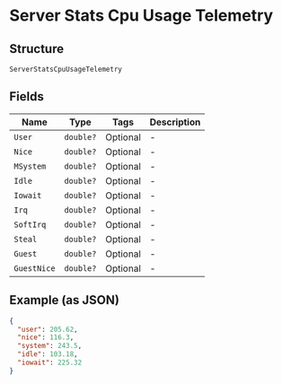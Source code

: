
# Server Stats Cpu Usage Telemetry

## Structure

`ServerStatsCpuUsageTelemetry`

## Fields

| Name | Type | Tags | Description |
|  --- | --- | --- | --- |
| `User` | `double?` | Optional | - |
| `Nice` | `double?` | Optional | - |
| `MSystem` | `double?` | Optional | - |
| `Idle` | `double?` | Optional | - |
| `Iowait` | `double?` | Optional | - |
| `Irq` | `double?` | Optional | - |
| `SoftIrq` | `double?` | Optional | - |
| `Steal` | `double?` | Optional | - |
| `Guest` | `double?` | Optional | - |
| `GuestNice` | `double?` | Optional | - |

## Example (as JSON)

```json
{
  "user": 205.62,
  "nice": 116.3,
  "system": 243.5,
  "idle": 103.18,
  "iowait": 225.32
}
```


